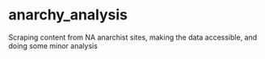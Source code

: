 # anarchy_analysis
Scraping content from NA anarchist sites, making the data accessible, and doing some minor analysis
